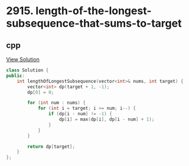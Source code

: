 # 2915. length-of-the-longest-subsequence-that-sums-to-target

## cpp

[View Solution](2915-length-of-the-longest-subsequence-that-sums-to-target.cpp)


```cpp
class Solution {
public:
    int lengthOfLongestSubsequence(vector<int>& nums, int target) {
        vector<int> dp(target + 1, -1);
        dp[0] = 0;

        for (int num : nums) {
            for (int i = target; i >= num; i--) {
                if (dp[i - num] != -1) {
                    dp[i] = max(dp[i], dp[i - num] + 1);
                }
            }
        }

        return dp[target];
    }
};
```
